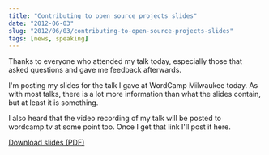 ```yaml
---
title: "Contributing to open source projects slides"
date: "2012-06-03"
slug: "2012/06/03/contributing-to-open-source-projects-slides"
tags: [news, speaking]
---
```

Thanks to everyone who attended my talk today, especially those that asked questions and gave me feedback afterwards.

I'm posting my slides for the talk I gave at WordCamp Milwaukee today. As with most talks, there is a lot more information than what the slides contain, but at least it is something.
<!--more-->
I also heard that the video recording of my talk will be posted to wordcamp.tv at some point too. Once I get that link I'll post it here.

[Download slides (PDF)](https://speakerdeck.com/jclermont/contributing-to-open-source)
